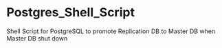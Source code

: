 # Postgres_Shell_Script
Shell Script for PostgreSQL to promote Replication DB to Master DB when Master DB shut down
